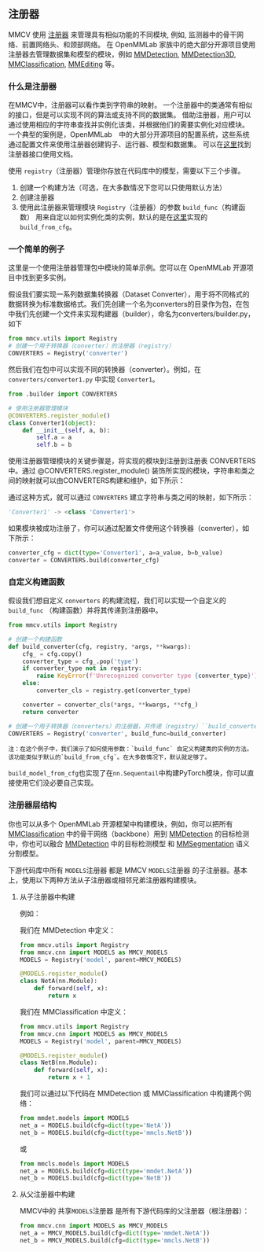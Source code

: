 ## 注册器
MMCV 使用 [注册器](https://github.com/open-mmlab/mmcv/blob/master/mmcv/utils/registry.py) 来管理具有相似功能的不同模块, 例如, 监测器中的骨干网络、前置网络头、和颈部网络。
在 OpenMMLab 家族中的绝大部分开源项目使用注册器去管理数据集和模型的模块，例如 [MMDetection](https://github.com/open-mmlab/mmdetection), [MMDetection3D](https://github.com/open-mmlab/mmdetection3d), [MMClassification](https://github.com/open-mmlab/mmclassification), [MMEditing](https://github.com/open-mmlab/mmediting) 等。

### 什么是注册器
在MMCV中，注册器可以看作类到字符串的映射。
一个注册器中的类通常有相似的接口，但是可以实现不同的算法或支持不同的数据集。
借助注册器，用户可以通过使用相应的字符串查找并实例化该类，并根据他们的需要实例化对应模块。
一个典型的案例是，OpenMMLab　中的大部分开源项目的配置系统，这些系统通过配置文件来使用注册器创建钩子、运行器、模型和数据集。
可以在[这里](https://mmcv.readthedocs.io/en/latest/api.html?highlight=registry#mmcv.utils.Registry)找到注册器接口使用文档。

使用 `registry`（注册器）管理你存放在代码库中的模型，需要以下三个步骤。

1. 创建一个构建方法（可选，在大多数情况下您可以只使用默认方法）
2. 创建注册器
3. 使用此注册器来管理模块
`Registry`（注册器）的参数 `build_func`（构建函数） 用来自定以如何实例化类的实例，默认的是在[这里](https://mmcv.readthedocs.io/en/latest/api.html?highlight=registry#mmcv.utils.build_from_cfg)实现的`build_from_cfg`。

### 一个简单的例子

这里是一个使用注册器管理包中模块的简单示例。您可以在 OpenMMLab 开源项目中找到更多实例。

假设我们要实现一系列数据集转换器（Dataset Converter），用于将不同格式的数据转换为标准数据格式。我们先创建一个名为converters的目录作为包，在包中我们先创建一个文件来实现构建器（builder），命名为converters/builder.py，如下

```python
from mmcv.utils import Registry
# 创建一个用于转换器（converter）的注册器（registry）
CONVERTERS = Registry('converter')
```

然后我们在包中可以实现不同的转换器（converter）。例如，在 `converters/converter1.py` 中实现 `Converter1`。

```python
from .builder import CONVERTERS

# 使用注册器管理模块
@CONVERTERS.register_module()
class Converter1(object):
    def __init__(self, a, b):
        self.a = a
        self.b = b
```
使用注册器管理模块的关键步骤是，将实现的模块到注册到注册表 CONVERTERS 中。通过 @CONVERTERS.register_module() 装饰所实现的模块，字符串和类之间的映射就可以由CONVERTERS构建和维护，如下所示：

通过这种方式，就可以通过 `CONVERTERS` 建立字符串与类之间的映射，如下所示：

```python
'Converter1' -> <class 'Converter1'>
```

如果模块被成功注册了，你可以通过配置文件使用这个转换器（converter），如下所示：

```python
converter_cfg = dict(type='Converter1', a=a_value, b=b_value)
converter = CONVERTERS.build(converter_cfg)
```

### 自定义构建函数

假设我们想自定义 `converters` 的构建流程，我们可以实现一个自定义的 `build_func` （构建函数）并将其传递到注册器中。

```python
from mmcv.utils import Registry

# 创建一个构建函数
def build_converter(cfg, registry, *args, **kwargs):
    cfg_ = cfg.copy()
    converter_type = cfg_.pop('type')
    if converter_type not in registry:
        raise KeyError(f'Unrecognized converter type {converter_type}')
    else:
        converter_cls = registry.get(converter_type)

    converter = converter_cls(*args, **kwargs, **cfg_)
    return converter

# 创建一个用于转换器（converters）的注册器，并传递（registry）``build_converter`` 函数
CONVERTERS = Registry('converter', build_func=build_converter)
```

```{note}
注：在这个例子中，我们演示了如何使用参数：`build_func` 自定义构建类的实例的方法。
该功能类似于默认的`build_from_cfg`。在大多数情况下，默认就足够了。
```

`build_model_from_cfg`也实现了在`nn.Sequentail`中构建PyTorch模块，你可以直接使用它们没必要自己实现。

### 注册器层结构

你也可以从多个 OpenMMLab 开源框架中构建模块，例如，你可以把所有 [MMClassification](https://github.com/open-mmlab/mmclassification) 中的骨干网络（backbone）用到 [MMDetection](https://github.com/open-mmlab/mmdetection) 的目标检测中，你也可以融合 [MMDetection](https://github.com/open-mmlab/mmdetection) 中的目标检测模型 和 [MMSegmentation](https://github.com/open-mmlab/mmsegmentation) 语义分割模型。

下游代码库中所有 `MODELS`注册器 都是 MMCV `MODELS`注册器 的子注册器。基本上，使用以下两种方法从子注册器或相邻兄弟注册器构建模块。

1. 从子注册器中构建

   例如：

   我们在 MMDetection 中定义：

   ```python
   from mmcv.utils import Registry
   from mmcv.cnn import MODELS as MMCV_MODELS
   MODELS = Registry('model', parent=MMCV_MODELS)

   @MODELS.register_module()
   class NetA(nn.Module):
       def forward(self, x):
           return x
   ```

   我们在 MMClassification 中定义：

   ```python
   from mmcv.utils import Registry
   from mmcv.cnn import MODELS as MMCV_MODELS
   MODELS = Registry('model', parent=MMCV_MODELS)

   @MODELS.register_module()
   class NetB(nn.Module):
       def forward(self, x):
           return x + 1
   ```

   我们可以通过以下代码在 MMDetection 或 MMClassification 中构建两个网络：

   ```python
   from mmdet.models import MODELS
   net_a = MODELS.build(cfg=dict(type='NetA'))
   net_b = MODELS.build(cfg=dict(type='mmcls.NetB'))
   ```

   或

   ```python
   from mmcls.models import MODELS
   net_a = MODELS.build(cfg=dict(type='mmdet.NetA'))
   net_b = MODELS.build(cfg=dict(type='NetB'))
   ```

2. 从父注册器中构建

   MMCV中的 共享`MODELS`注册器 是所有下游代码库的父注册器（根注册器）：

   ```python
   from mmcv.cnn import MODELS as MMCV_MODELS
   net_a = MMCV_MODELS.build(cfg=dict(type='mmdet.NetA'))
   net_b = MMCV_MODELS.build(cfg=dict(type='mmcls.NetB'))
   ```
